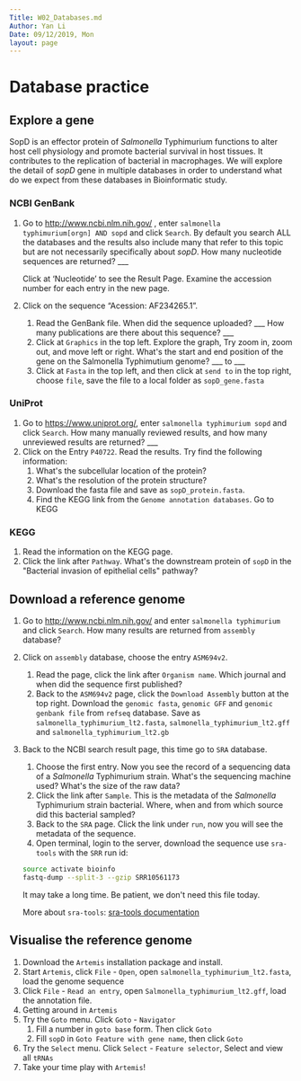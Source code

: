 ```yaml
---
Title: W02_Databases.md
Author: Yan Li
Date: 09/12/2019, Mon
layout: page
---
```


# Database practice

## Explore a gene

SopD is an effector protein of *Salmonella* Typhimurium functions to alter host cell physiology and promote bacterial survival in host tissues. It contributes to the replication of bacterial in macrophages. We will explore the detail of *sopD* gene in multiple databases in order to understand what do we expect from these databases in Bioinformatic study.

### NCBI GenBank

1. Go to http://www.ncbi.nlm.nih.gov/ , enter `salmonella typhimurium[orgn] AND sopd` and click `Search`. By default you search ALL the databases and the results also include many that refer to this topic but are not necessarily specifically about *sopD*. How many nucleotide sequences are returned? ___

    Click at ‘Nucleotide’ to see the Result Page. Examine the accession number for each entry in the new page. 

2. Click on the sequence “Acession: AF234265.1”.
   1. Read the GenBank file. When did the sequence uploaded? ___ How many publications are there about this sequence? ___
   2. Click at `Graphics` in the top left. Explore the graph, Try zoom in, zoom out, and move left or right. What's the start and end position of the gene on the Salmonella Typhimutium genome? ___ to ___
   3. Click at `Fasta` in the top left, and then click at `send to` in the top right, choose `file`, save the file to a local folder as `sopD_gene.fasta`

### UniProt

1. Go to https://www.uniprot.org/, enter `salmonella typhimurium sopd` and click `Search`. How many manually reviewed results, and how many unreviewed results are returned? ___
2. Click on the Entry `P40722`. Read the results. Try find the following information:
    1. What's the subcellular location of the protein?
    2. What's the resolution of the protein structure?
    3. Download the fasta file and save as `sopD_protein.fasta`.
    4. Find the KEGG link from the `Genome annotation databases`. Go to KEGG

### KEGG

1. Read the information on the KEGG page.
2. Click the link after `Pathway`. What's the downstream protein of `sopD` in the "Bacterial invasion of epithelial cells" pathway? 

## Download a reference genome

1. Go to http://www.ncbi.nlm.nih.gov/ and enter `salmonella typhimurium` and click `Search`. How many results are returned from `assembly` database?
2. Click on `assembly` database, choose the entry `ASM694v2`. 
   1. Read the page, click the link after `Organism name`. Which journal and when did the sequence first published?
   2. Back to the `ASM694v2` page, click the `Download Assembly` button at the top right. Download the `genomic fasta`, `genomic GFF` and `genomic genbank file` from `refseq` database. Save as `salmonella_typhimurium_lt2.fasta`, `salmonella_typhimurium_lt2.gff` and `salmonella_typhimurium_lt2.gb`
3. Back to the NCBI search result page, this time go to `SRA` database.
   1. Choose the first entry. Now you see the record of a sequencing data of a *Salmonella* Typhimurium strain. What's the sequencing machine used? What's the size of the raw data?
   2. Click the link after `Sample`. This is the metadata of the *Salmonella* Typhimurium strain bacterial. Where, when and from which source did this bacterial sampled?
   3. Back to the `SRA` page. Click the link under `run`, now you will see the metadata of the sequence.
   4. Open terminal, login to the server, download the sequence use `sra-tools` with the `SRR` run id:

    ```sh
    source activate bioinfo
    fastq-dump --split-3 --gzip SRR10561173
    ```

    It may take a long time. Be patient, we don't need this file today.

    More about `sra-tools`: [sra-tools documentation](https://trace.ncbi.nlm.nih.gov/Traces/sra/sra.cgi?view=toolkit_doc)

## Visualise the reference genome

1. Download the `Artemis` installation package and install.
2. Start `Artemis`, click `File` - `Open`, open `salmonella_typhimurium_lt2.fasta`, load the genome sequence
3. Click `File` - `Read an entry`, open `Salmonella_typhimurium_lt2.gff`, load the annotation file.
4. Getting around in `Artemis`
5. Try the `Goto` menu. Click `Goto` - `Navigator`
   1. Fill a number in `goto base` form. Then click `Goto`
   2. Fill `sopD` in `Goto Feature with gene name`, then click `Goto`
6. Try the `Select` menu. Click `Select` - `Feature selector`, Select and view all `tRNAs`
7. Take your time play with `Artemis`! 